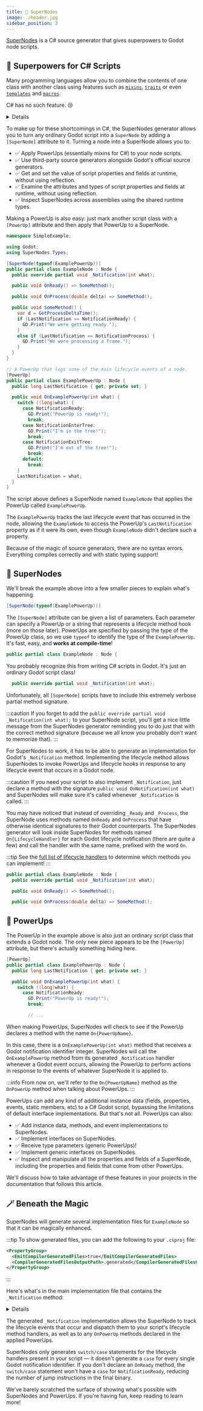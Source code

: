 ```yaml
---
title: 🔮 SuperNodes
image: ./header.jpg
sidebar_position: 3
---
```


[SuperNodes] is a C# source generator that gives superpowers to Godot node scripts.

<FancyImage
  alt=""
  src="/img/chickensoft/super_nodes.svg"
  widthOverride="200px"
/>

## 🔮 Superpowers for C# Scripts

Many programming languages allow you to combine the contents of one class with another class using features such as [`mixins`][mixins], [`traits`][traits] or even [`templates`][templates] and [`macros`][macros].

C# has no such feature. 😢

<Details summary={
<summary>Wait! What about <i>Default Interface Implementations?</i></summary>
}>

You might be wondering about C#'s [default interface implementations][default-interfaces] feature. Unfortunately, default interface implementations cannot be used to add instance data to a class.

That is, you can't add fields to a class using default interface implementations (and by extent, you can't add property implementations since they use fields under-the-hood).

Here's what [Microsoft has to say about it][default-interfaces-instance-data]:

<Admonition type="caution">

Interfaces may not contain instance state. While static fields are now permitted, instance fields are not permitted in interfaces. Instance auto-properties are not supported in interfaces, as they would implicitly declare a hidden field.

</Admonition>
</Details>

To make up for these shortcomings in C#, the SuperNodes generator allows you to turn any ordinary Godot script into a `SuperNode` by adding a `[SuperNode]` attribute to it. Turning a node into a SuperNode allows you to:

- ✅ Apply PowerUps (essentially mixins for C#) to your node scripts.
- ✅ Use third-party source generators alongside Godot's official source generators.
- ✅ Get and set the value of script properties and fields at runtime, without using reflection.
- ✅ Examine the attributes and types of script properties and fields at runtime, without using reflection.
- ✅ Inspect SuperNodes across assemblies using the shared runtime types.

Making a PowerUp is also easy: just mark another script class with a `[PowerUp]` attribute and then apply that PowerUp to a SuperNode.

```csharp
namespace SimpleExample;

using Godot;
using SuperNodes.Types;

[SuperNode(typeof(ExamplePowerUp))]
public partial class ExampleNode : Node {
  public override partial void _Notification(int what);

  public void OnReady() => SomeMethod();

  public void OnProcess(double delta) => SomeMethod();

  public void SomeMethod() {
    var d = GetProcessDeltaTime();
    if (LastNotification == NotificationReady) {
      GD.Print("We were getting ready.");
    }
    else if (LastNotification == NotificationProcess) {
      GD.Print("We were processing a frame.");
    }
  }
}

// A PowerUp that logs some of the main lifecycle events of a node.
[PowerUp]
public partial class ExamplePowerUp : Node {
  public long LastNotification { get; private set; }

  public void OnExamplePowerUp(int what) {
    switch ((long)what) {
      case NotificationReady:
        GD.Print("PowerUp is ready!");
        break;
      case NotificationEnterTree:
        GD.Print("I'm in the tree!");
        break;
      case NotificationExitTree:
        GD.Print("I'm out of the tree!");
        break;
      default:
        break;
    }
    LastNotification = what;
  }
}
```

The script above defines a SuperNode named `ExampleNode` that applies the PowerUp called `ExamplePowerUp`.

The `ExamplePowerUp` tracks the last lifecycle event that has occurred in the node, allowing the `ExampleNode` to access the PowerUp's `LastNotification` property as if it were its own, even though `ExampleNode` didn't declare such a property.

Because of the magic of source generators, there are no syntax errors. Everything compiles correctly and with static typing support!

## 🔘 SuperNodes

We'll break the example above into a few smaller pieces to explain what's happening.

```csharp
[SuperNode(typeof(ExamplePowerUp))]
```

The `[SuperNode]` attribute can be given a list of parameters. Each parameter can specify a PowerUp or a string that represents a lifecycle method hook (more on those later). PowerUps are specified by passing the type of the PowerUp class, so we use `typeof` to identify the type of the `ExamplePowerUp`. It's fast, easy, and **works at compile-time**!

```csharp
public partial class ExampleNode : Node {
```

You probably recognize this from writing C# scripts in Godot. It's just an ordinary Godot script class!

```csharp
  public override partial void _Notification(int what);
```

Unfortunately, all `[SuperNode]` scripts have to include this extremely verbose partial method signature.

:::caution
If you forget to add the `public override partial void _Notification(int what);` to your SuperNode script, you'll get a nice little message from the SuperNodes generator reminding you to do just that with the correct method signature (because we all know you probably don't want to memorize that).
:::

For SuperNodes to work, it has to be able to generate an implementation for Godot's `_Notification` method. Implementing the lifecycle method allows SuperNodes to invoke PowerUps and lifecycle hooks in response to any lifecycle event that occurs in a Godot node.

:::caution
If you need your script to also implement `_Notification`, just declare a method with the signature `public void OnNotification(int what)` and SuperNodes will make sure it's called whenever `_Notification` is called.
:::

You may have noticed that instead of overriding `_Ready` and `_Process`, the SuperNode uses methods named `OnReady` and `OnProcess` that have otherwise identical signatures to their Godot counterparts. The SuperNodes generator will look inside SuperNodes for methods named `On{LifecycleHandler}` for each Godot lifecycle notification (there are quite a few) and call the handler with the same name, prefixed with the word `On`.

:::tip
See the [full list of lifecycle handlers][lifecycle-handlers] to determine which methods you can implement!
:::

```csharp
public partial class ExampleNode : Node {
  public override partial void _Notification(int what);

  public void OnReady() => SomeMethod();

  public void OnProcess(double delta) => SomeMethod();
```

## 🔋 PowerUps

The PowerUp in the example above is also just an ordinary script class that extends a Godot node. The only new piece appears to be the `[PowerUp]` attribute, but there's actually something hiding here.

```csharp
[PowerUp]
public partial class ExamplePowerUp : Node {
  public long LastNotification { get; private set; }

  public void OnExamplePowerUp(int what) {
    switch ((long)what) {
      case NotificationReady:
        GD.Print("PowerUp is ready!");
        break;

        // ...
```

When making PowerUps, SuperNodes will check to see if the PowerUp declares a method with the name `On{PowerUpName}`.

In this case, there is a `OnExamplePowerUp(int what)` method that receives a Godot notification identifier integer. SuperNodes will call the `OnExamplePowerUp` method from its generated `_Notification` handler whenever a Godot event occurs, allowing the PowerUp to perform actions in response to the events of whatever SuperNode it is applied to.

:::info
From now on, we'll refer to the `On{PowerUpName}` method as the `OnPowerUp` method when talking about PowerUps.
:::

PowerUps can add any kind of additional instance data (fields, properties, events, static members, etc) to a C# Godot script, bypassing the limitations of default interface implementations. But that's not all. PowerUps can also:

- ✅ Add instance data, methods, and event implementations to SuperNodes.
- ✅ Implement interfaces on SuperNodes.
- ✅ Receive type parameters (generic PowerUps)!
- ✅ Implement generic interfaces on SuperNodes.
- ✅ Inspect and manipulate all the properties and fields of a SuperNode, including the properties and fields that come from other PowerUps.

We'll discuss how to take advantage of these features in your projects in the documentation that follows this article.

## 🪄 Beneath the Magic

SuperNodes will generate several implementation files for `ExampleNode` so that it can be magically enhanced.

:::tip
To show generated files, you can add the following to your `.csproj` file:

```xml
<PropertyGroup>
  <EmitCompilerGeneratedFiles>true</EmitCompilerGeneratedFiles>
  <CompilerGeneratedFilesOutputPath>.generated</CompilerGeneratedFilesOutputPath>
</PropertyGroup>
```

:::

Here's what's in the main implementation file that contains the `_Notification` method:

<Details summary={<summary><code>SimpleExample.ExampleNode.g.cs</code></summary>}>

```csharp
#nullable enable
using Godot;
using SuperNodes.Types;

namespace SimpleExample {
  partial class ExampleNode {
    public override partial void _Notification(int what) {
      // Invoke declared lifecycle method handlers.
      OnExamplePowerUp(what);

      // Invoke any notification handlers declared in the script.
      switch ((long)what) {
        case NotificationReady:
          OnReady();
          break;
        case NotificationProcess:
          OnProcess(GetProcessDeltaTime());
          break;
        default:
          break;
      }
    }
  }
}
#nullable disable
```

</Details>

The generated `_Notification` implementation allows the SuperNode to track the lifecycle events that occur and dispatch them to your script's lifecycle method handlers, as well as to any `OnPowerUp` methods declared in the applied PowerUps.

SuperNodes only generates `switch/case` statements for the lifecycle handlers present in your script — it doesn't generate a `case` for every single Godot notification identifier. If you don't declare an `OnReady` method, the `switch/case` statement won't have a `case` for `NotificationReady`, reducing the number of jump instructions in the final binary.

We've barely scratched the surface of showing what's possible with SuperNodes and PowerUps. If you're having fun, keep reading to learn more!

[SuperNodes]: https://github.com/chickensoft-games/SuperNodes
[mixins]: https://en.wikipedia.org/wiki/Mixin
[traits]: https://en.wikipedia.org/wiki/Trait_(computer_programming)
[templates]: https://en.wikipedia.org/wiki/Template_(C++)
[macros]: https://en.wikipedia.org/wiki/Macro_(computer_science)
[default-interfaces]: https://learn.microsoft.com/en-us/dotnet/csharp/language-reference/proposals/csharp-8.0/default-interface-methods
[default-interfaces-instance-data]: https://learn.microsoft.com/en-us/dotnet/csharp/language-reference/proposals/csharp-8.0/default-interface-methods#detailed-design
[lifecycle-handlers]: ./lifecycle_handlers
